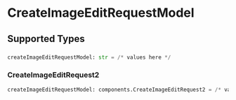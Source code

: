 # CreateImageEditRequestModel


## Supported Types

### 

```python
createImageEditRequestModel: str = /* values here */
```

### CreateImageEditRequest2

```python
createImageEditRequestModel: components.CreateImageEditRequest2 = /* values here */
```

